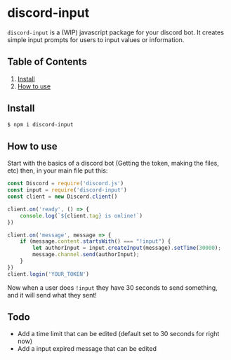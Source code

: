 # discord-input
`discord-input` is a (WIP) javascript package for your discord bot. It creates simple input prompts for users to input values or information. 
## Table of Contents
1. [Install](https://github.com/HerixOfficial/discord-input#Install)
2. [How to use](https://github.com/HerixOfficial/discord-input#how-to-use)
## Install

```sh
$ npm i discord-input
```

## How to use
Start with the basics of a discord bot (Getting the token, making the files, etc) then, in your main file put this:
```js
const Discord = require('discord.js')
const input = require('discord-input')
const client = new Discord.client()

client.on('ready', () => {
    console.log(`${client.tag} is online!`)
})

client.on('message', message => {
    if (message.content.startsWith() === "!input") {
	    let authorInput = input.createInput(message).setTime(30000);
	    message.channel.send(authorInput);
    }
})
client.login('YOUR_TOKEN')
```
Now when a user does `!input` they have 30 seconds to send something, and it will send what they sent!

## Todo
- Add a time limit that can be edited (default set to 30 seconds for right now)
- Add a input expired message that can be edited
